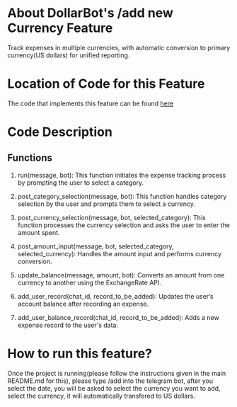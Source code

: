 # About DollarBot's /add new Currency Feature 
Track expenses in multiple currencies, with automatic conversion to primary currency(US dollars) for unified reporting.

# Location of Code for this Feature
The code that implements this feature can be found [here](https://github.com/vegechick510/DollarBot/blob/main/code/add_currencies.py)

# Code Description
## Functions
1. run(message, bot):
This function initiates the expense tracking process by prompting the user to select a category.

2. post_category_selection(message, bot):
This function handles category selection by the user and prompts them to select a currency.

3. post_currency_selection(message, bot, selected_category):
This function processes the currency selection and asks the user to enter the amount spent.


4. post_amount_input(message, bot, selected_category, selected_currency):
Handles the amount input and performs currency conversion.

5. update_balance(message, amount, bot):
Converts an amount from one currency to another using the ExchangeRate API.

6. add_user_record(chat_id, record_to_be_added):
Updates the user’s account balance after recording an expense.

7. add_user_balance_record(chat_id, record_to_be_added):
Adds a new expense record to the user's data.

# How to run this feature?
Once the project is running(please follow the instructions given in the main README.md for this), please type /add into the telegram bot, after you select the date, you will be asked to select the currency you want to add, select the currency, it will automatically transfered to US dollars.
